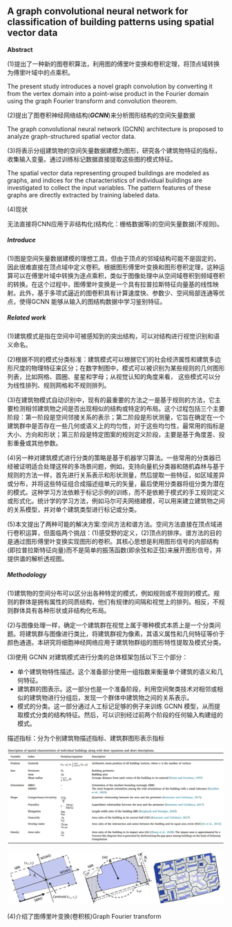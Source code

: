 ## A graph convolutional neural network for classification of building patterns using spatial vector data

**Abstract**

(1)提出了一种新的图卷积算法，利用图的傅里叶变换和卷积定理，将顶点域转换为傅里叶域中的点乘积。

The  present  study  introduces  a  novel  graph convolution by converting it from the vertex domain into a point-wise product in the Fourier domain using the graph Fourier  transform  and  convolution  theorem. 

(2)提出了图卷积神经网络结构(***GCNN***)来分析图形结构的空间矢量数据

The  graph  convolutional  neural  network  (GCNN) architecture is proposed to analyze graph-structured spatial vector data.

(3)将表示分组建筑物的空间矢量数据建模为图形，研究各个建筑物特征的指标，收集输入变量。通过训练标记数据直接提取这些图的模式特征。

The spatial vector data representing grouped buildings are modeled as graphs, and indices  for  the  characteristics  of  individual  buildings  are  investigated  to  collect  the  input  variables.  The  pattern features  of  these graphs are  directly  extracted  by  training labeled  data.

(4)现状

无法直接将CNN应用于非结构化(结构化：栅格数据等)的空间矢量数据(不规则)。





##### **Introduce**

(1)图是空间矢量数据建模的理想工具，但由于顶点的邻域结构可能不是固定的，因此很难直接在顶点域中定义卷积。根据图形傅里叶变换和图形卷积定理，这种运算可以在傅里叶域中转换为逐点乘积，类似于图像处理中从空间域卷积到频域卷积的转换。在这个过程中，图傅里叶变换是一个具有拉普拉斯特征向量基的线性映射。此外，基于多项式逼近的图卷积具有计算速度快、参数少、空间局部连通等优点，使得GCNN 能够从输入的图结构数据中学习鉴别特征。





##### **Related work**

(1)建筑模式是指在空间中可被感知到的突出结构，可以对结构进行视觉识别和语义命名。

(2)根据不同的模式分类标准：建筑模式可以根据它们的社会经济属性和建筑多边形尺度的物理特征来区分；在数字制图中，模式可以被识别为某些规则的几何图形列表，比如网格、圆圈、星星和字母；从视觉认知的角度来看，
这些模式可以分为线性排列、规则网格和不规则排列。

(3)在建筑物模式自动识别中，现有的最重要的方法之一是基于规则的方法，它主要检测相邻建筑物之间是否出现相似的结构或特定的布局。这个过程包括三个主要阶段：第一阶段是空间邻接关系的表示；第二阶段是形状测量，它旨在确定在一个建筑群中是否存在一些几何或语义上的均匀性，对于这些均匀性，最常用的指标是大小、方向和形状；第三阶段是特定图案的规则定义阶段，主要是基于角度差、投影重叠或其他参数。

(4)另一种对建筑模式进行分类的策略是基于机器学习算法。一些常用的分类器已经被证明适合处理这样的多场景问题，例如，支持向量机分类器和随机森林与基于规则的方法一样，首先进行关系表示和形状测量，然后提取一些特征，如区域差异或分布，并将这些特征组合成描述组单元的矢量，最后使用分类器将组分类为潜在的模式。这种学习方法依赖于标记示例的训练，而不是依赖于模式的手工规则定义或形式化。统计学的学习方法，例如马尔可夫网络建模，可以用来建立建筑物之间的关系模型，并对单个建筑类型进行标记或分类。

(5)本文提出了两种可能的解决方案:空间方法和谱方法。空间方法直接在顶点域进行卷积运算，但面临两个挑战：(1)感受野的定义，(2)顶点的排序。谱方法的目的是通过图形傅里叶变换实现图形的卷积。其核心思想是利用图形信号的内部结构(即拉普拉斯特征向量)而不是简单的振荡函数(即余弦和正弦)来展开图形信号，并提供谱的解析透视图。





##### Methodology

(1)建筑物的空间分布可以区分出各种特定的模式，例如规则或不规则的模式。规则的群体是拥有属性的同质结构，他们有规律的间隔和视觉上的排列。相反，不规则群体具有各种形状或非结构化布局。

(2)与图像处理一样，确定一个建筑群在视觉上属于哪种模式本质上是一个分类问题。将建筑群与图像进行类比，将建筑群视为像素，其语义属性和几何特征等价于颜色通道。本研究将细胞神经网络应用于建筑物群组的图形特性提取及模式分类。

(3)使用 GCNN 对建筑模式进行分类的总体框架包括以下三个部分：

- 单个建筑物特性描述。这个准备部分使用一组指数来衡量单个建筑的语义和几何特征。
- 建筑群的图表示。这一部分也是一个准备阶段，利用空间聚类技术对相邻或相似的建筑物进行分组后，发现一个群体中建筑物之间的关系表示。
- 模式的分类。这一部分通过人工标记足够的例子来训练 GCNN 模型，从而提取模式分类的结构特征。然后，可以识别经过前两个阶段的任何输入构建组的模式。

描述指标：分为个别建筑物描述指标、建筑群图形表示指标

![指标描述](Snipaste_2019-09-22_19-30-48.jpg)

![图表示](Snipaste_2019-09-22_19-36-18.jpg)

(4)介绍了图傅里叶变换(卷积核)Graph Fourier transform



















